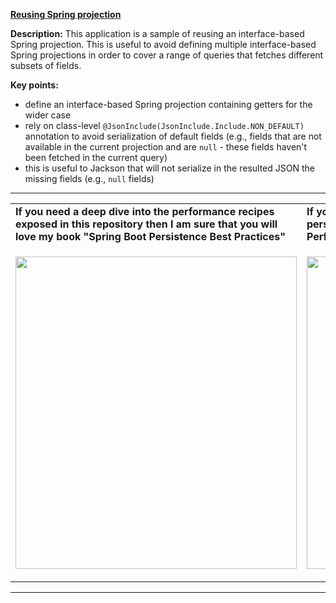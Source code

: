 **[Reusing Spring projection](https://github.com/AnghelLeonard/Hibernate-SpringBoot/tree/master/HibernateSpringBootReuseProjection)**
 
**Description:** This application is a sample of reusing an interface-based Spring projection. This is useful to avoid defining multiple interface-based Spring projections in order to cover a range of queries that fetches different subsets of fields.

**Key points:**
- define an interface-based Spring projection containing getters for the wider case 
- rely on class-level `@JsonInclude(JsonInclude.Include.NON_DEFAULT)` annotation to avoid serialization of default fields (e.g., fields that are not available in the current projection and are `null` - these fields haven't been fetched in the current query)
- this is useful to Jackson that will not serialize in the resulted JSON the missing fields (e.g., `null` fields)

-----------------------------------------------------------------------------------------------------------------------    
<table>
     <tr><td><b>If you need a deep dive into the performance recipes exposed in this repository then I am sure that you will love my book "Spring Boot Persistence Best Practices"</b></td><td><b>If you need a hand of tips and illustrations of 100+ Java persistence performance issues then "Java Persistence Performance Illustrated Guide" is for you.</b></td></tr>
     <tr><td>
<a href="https://www.apress.com/us/book/9781484256251"><p align="left"><img src="https://github.com/AnghelLeonard/Hibernate-SpringBoot/blob/master/Spring%20Boot%20Persistence%20Best%20Practices.jpg" height="500" width="450"/></p></a>
</td><td>
<a href="https://leanpub.com/java-persistence-performance-illustrated-guide"><p align="right"><img src="https://github.com/AnghelLeonard/Hibernate-SpringBoot/blob/master/Java%20Persistence%20Performance%20Illustrated%20Guide.jpg" height="500" width="450"/></p></a>
</td></tr></table>

-----------------------------------------------------------------------------------------------------------------------    

